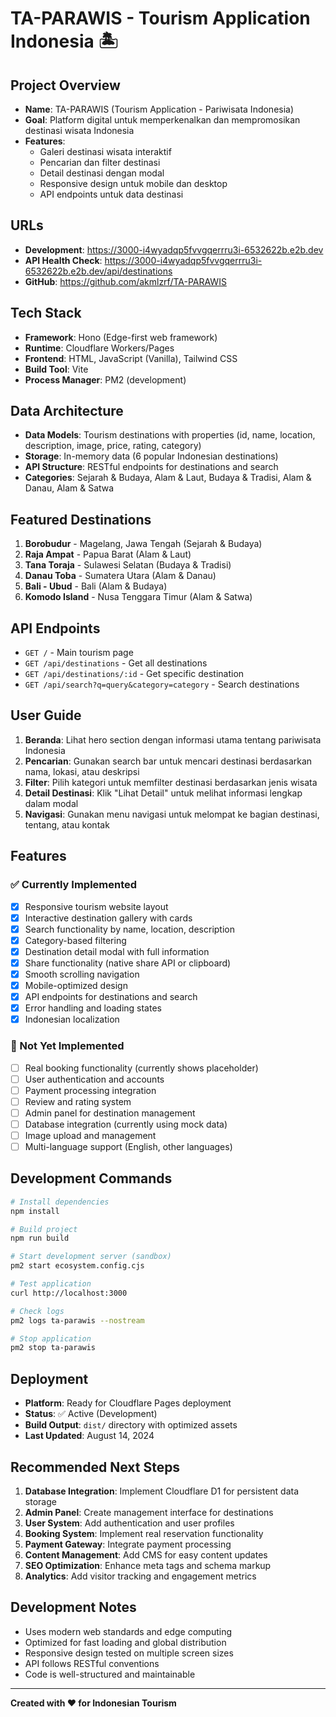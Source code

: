 # TA-PARAWIS - Tourism Application Indonesia 🏝️

## Project Overview
- **Name**: TA-PARAWIS (Tourism Application - Pariwisata Indonesia)
- **Goal**: Platform digital untuk memperkenalkan dan mempromosikan destinasi wisata Indonesia
- **Features**: 
  - Galeri destinasi wisata interaktif
  - Pencarian dan filter destinasi
  - Detail destinasi dengan modal
  - Responsive design untuk mobile dan desktop
  - API endpoints untuk data destinasi

## URLs
- **Development**: https://3000-i4wyadqp5fvvgqerrru3i-6532622b.e2b.dev
- **API Health Check**: https://3000-i4wyadqp5fvvgqerrru3i-6532622b.e2b.dev/api/destinations
- **GitHub**: https://github.com/akmlzrf/TA-PARAWIS

## Tech Stack
- **Framework**: Hono (Edge-first web framework)
- **Runtime**: Cloudflare Workers/Pages
- **Frontend**: HTML, JavaScript (Vanilla), Tailwind CSS
- **Build Tool**: Vite
- **Process Manager**: PM2 (development)

## Data Architecture
- **Data Models**: Tourism destinations with properties (id, name, location, description, image, price, rating, category)
- **Storage**: In-memory data (6 popular Indonesian destinations)
- **API Structure**: RESTful endpoints for destinations and search
- **Categories**: Sejarah & Budaya, Alam & Laut, Budaya & Tradisi, Alam & Danau, Alam & Satwa

## Featured Destinations
1. **Borobudur** - Magelang, Jawa Tengah (Sejarah & Budaya)
2. **Raja Ampat** - Papua Barat (Alam & Laut)
3. **Tana Toraja** - Sulawesi Selatan (Budaya & Tradisi)
4. **Danau Toba** - Sumatera Utara (Alam & Danau)
5. **Bali - Ubud** - Bali (Alam & Budaya)
6. **Komodo Island** - Nusa Tenggara Timur (Alam & Satwa)

## API Endpoints
- `GET /` - Main tourism page
- `GET /api/destinations` - Get all destinations
- `GET /api/destinations/:id` - Get specific destination
- `GET /api/search?q=query&category=category` - Search destinations

## User Guide
1. **Beranda**: Lihat hero section dengan informasi utama tentang pariwisata Indonesia
2. **Pencarian**: Gunakan search bar untuk mencari destinasi berdasarkan nama, lokasi, atau deskripsi
3. **Filter**: Pilih kategori untuk memfilter destinasi berdasarkan jenis wisata
4. **Detail Destinasi**: Klik "Lihat Detail" untuk melihat informasi lengkap dalam modal
5. **Navigasi**: Gunakan menu navigasi untuk melompat ke bagian destinasi, tentang, atau kontak

## Features
### ✅ Currently Implemented
- [x] Responsive tourism website layout
- [x] Interactive destination gallery with cards
- [x] Search functionality by name, location, description
- [x] Category-based filtering
- [x] Destination detail modal with full information
- [x] Share functionality (native share API or clipboard)
- [x] Smooth scrolling navigation
- [x] Mobile-optimized design
- [x] API endpoints for destinations and search
- [x] Error handling and loading states
- [x] Indonesian localization

### 🚧 Not Yet Implemented
- [ ] Real booking functionality (currently shows placeholder)
- [ ] User authentication and accounts
- [ ] Payment processing integration
- [ ] Review and rating system
- [ ] Admin panel for destination management
- [ ] Database integration (currently using mock data)
- [ ] Image upload and management
- [ ] Multi-language support (English, other languages)

## Development Commands
```bash
# Install dependencies
npm install

# Build project
npm run build

# Start development server (sandbox)
pm2 start ecosystem.config.cjs

# Test application
curl http://localhost:3000

# Check logs
pm2 logs ta-parawis --nostream

# Stop application
pm2 stop ta-parawis
```

## Deployment
- **Platform**: Ready for Cloudflare Pages deployment
- **Status**: ✅ Active (Development)
- **Build Output**: `dist/` directory with optimized assets
- **Last Updated**: August 14, 2024

## Recommended Next Steps
1. **Database Integration**: Implement Cloudflare D1 for persistent data storage
2. **Admin Panel**: Create management interface for destinations
3. **User System**: Add authentication and user profiles
4. **Booking System**: Implement real reservation functionality
5. **Payment Gateway**: Integrate payment processing
6. **Content Management**: Add CMS for easy content updates
7. **SEO Optimization**: Enhance meta tags and schema markup
8. **Analytics**: Add visitor tracking and engagement metrics

## Development Notes
- Uses modern web standards and edge computing
- Optimized for fast loading and global distribution
- Responsive design tested on multiple screen sizes
- API follows RESTful conventions
- Code is well-structured and maintainable

---
**Created with ❤️ for Indonesian Tourism**